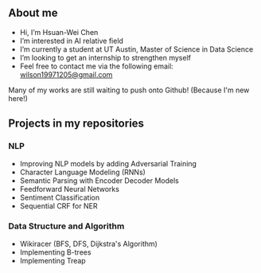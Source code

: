 ## About me
- Hi, I’m Hsuan-Wei Chen
- I’m interested in AI relative field
- I’m currently a student at UT Austin, Master of Science in Data Science
- I’m looking to get an internship to strengthen myself
- Feel free to contact me via the following email: wilson19971205@gmail.com

Many of my works are still waiting to push onto Github! (Because I'm new here!)

## Projects in my repositories

### NLP
- Improving NLP models by adding Adversarial Training
- Character Language Modeling (RNNs)
- Semantic Parsing with Encoder Decoder Models
- Feedforward Neural Networks
- Sentiment Classification
- Sequential CRF for NER

### Data Structure and Algorithm
- Wikiracer (BFS, DFS, Dijkstra's Algorithm)
- Implementing B-trees
- Implementing Treap

<!---
wilson19971205/wilson19971205 is a ✨ special ✨ repository because its `README.md` (this file) appears on your GitHub profile.
You can click the Preview link to take a look at your changes.
--->

